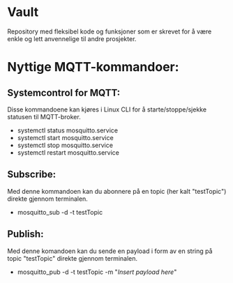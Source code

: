 # Vault
Repository med fleksibel kode og funksjoner som er skrevet for å være enkle og lett anvennelige til andre prosjekter. 

# Nyttige MQTT-kommandoer:
## Systemcontrol for MQTT:
Disse kommandoene kan kjøres i Linux CLI for å starte/stoppe/sjekke statusen til MQTT-broker.
  * systemctl status mosquitto.service
  * systemctl start mosquitto.service
  * systemctl stop mosquitto.service
  * systemctl restart mosquitto.service
    
## Subscribe: 
Med denne kommandoen kan du abonnere på en topic (her kalt "testTopic") direkte gjennom terminalen.
  * mosquitto_sub -d -t testTopic

## Publish:
Med denne komandoen kan du sende en payload i form av en string på topic "testTopic" direkte gjennom terminalen. 
  * mosquitto_pub -d -t testTopic -m "*Insert payload here*"
